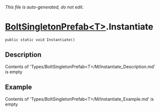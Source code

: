 *This file is auto-generated, do not edit.*

# [BoltSingletonPrefab&lt;T&gt;](Types/BoltSingletonPrefab&lt;T&gt;.md).Instantiate
`public static void Instantiate()`
## Description
Contents of 'Types/BoltSingletonPrefab&lt;T&gt;/M/Instantiate_Description.md' is empty
## Example
Contents of 'Types/BoltSingletonPrefab&lt;T&gt;/M/Instantiate_Example.md' is empty
